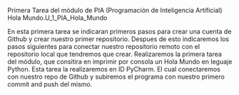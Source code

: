 Primera Tarea del módulo de PIA (Programación de Inteligencia Artificial) Hola Mundo.U_1_PIA_Hola_Mundo

En esta primera tarea se indicaran primeros pasos para crear una cuenta de Github y crear nuestro primer repositorio. Despues de esto indicaremos los pasos siguientes para conectar nuestro repositorio remoto con el repositorio local que tendremos que crear. Realizaremos la primera tarea del módulo, que consitira en imprimir por consola un Hola Mundo en leguaje Python. Esta tarea la realizaremos en ID PyCharm. El cual conectaremos con nuestro repo de Github y subiremos el programa con nuestro primero commit and push del mismo.
